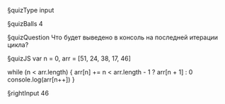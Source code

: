 §quizType
input

§quizBalls
4


§quizQuestion
Что будет выведено в консоль на последней итерации цикла?



§quizJS
var n = 0, arr = [51, 24, 38, 17, 46]

while (n < arr.length) {
  arr[n] += n < arr.length - 1 ? arr[n + 1] : 0
  console.log(arr[n++])
}


§rightInput
46
